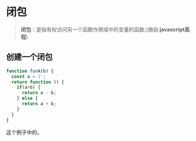 # 闭包
> **闭包**：是指有权访问另一个函数作用域中的变量的函数;(摘自:**javascript高程**)


## 创建一个闭包
```js
function funA(b) {
  const a = 1';
  return function () {
    if(a>b) {
      return a - b;
    } else {
      return a + b;
    }
  }
}
```
这个例子中的，
